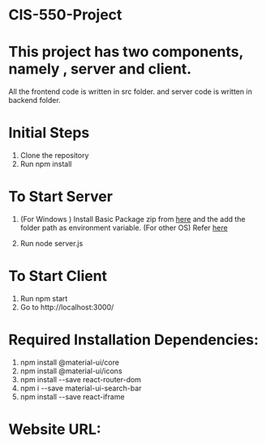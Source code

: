 # CIS-550-Project

# This project has two components, namely , server and client.
All the frontend code is written in src folder. and server code is written in backend folder.

# Initial Steps

1. Clone the repository
2. Run npm install

# To Start Server 
1. (For Windows ) Install Basic Package zip from [here](https://www.oracle.com/database/technologies/instant-client/winx64-64-downloads.html) and the add the folder path as environment variable.
(For other OS) Refer [here](https://oracle.github.io/node-oracledb/INSTALL.html#instwin)

2. Run node server.js

# To Start Client
1. Run npm start
2. Go to http://localhost:3000/

# Required Installation Dependencies:
1. npm install @material-ui/core
2. npm install @material-ui/icons
3. npm install --save react-router-dom
4. npm i --save material-ui-search-bar
5. npm install --save react-iframe

# Website URL:



